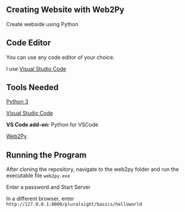 ## Creating Website with Web2Py
Create webside using Python

## Code Editor
You can use any code editor of your choice.

I use [Visual Studio Code](https://code.visualstudio.com/?wt.mc_id=adw-brand&gclid=Cj0KCQjw5fDWBRDaARIsAA5uWTjreEhL275HxoFeD4Gf7ADY7O0l6tTZtEwOGZUH7d2pv5nqemlRJx8aAkKiEALw_wcB)


## Tools Needed
[Python 3](https://www.python.org/downloads/)

[Visual Studio Code](https://code.visualstudio.com/?wt.mc_id=adw-brand&gclid=Cj0KCQjw5fDWBRDaARIsAA5uWTjreEhL275HxoFeD4Gf7ADY7O0l6tTZtEwOGZUH7d2pv5nqemlRJx8aAkKiEALw_wcB)

**VS Code add-on:** Python for VSCode

[Web2Py](http://www.web2py.com/init/default/download)

## Running the Program
After cloning the repository, navigate to the web2py folder and run the executable file `web2py.exe`

Enter a password and Start Server

In a different browser, enter `http://127.0.0.1:8000/pluralsight/basics/helloworld`
